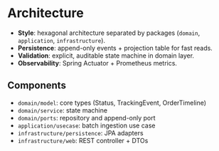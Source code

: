 # Architecture

- **Style**: hexagonal architecture separated by packages (`domain`, `application`, `infrastructure`).
- **Persistence**: append-only events + projection table for fast reads.
- **Validation**: explicit, auditable state machine in domain layer.
- **Observability**: Spring Actuator + Prometheus metrics.

## Components
- `domain/model`: core types (Status, TrackingEvent, OrderTimeline)
- `domain/service`: state machine
- `domain/ports`: repository and append-only port
- `application/usecase`: batch ingestion use case
- `infrastructure/persistence`: JPA adapters
- `infrastructure/web`: REST controller + DTOs
